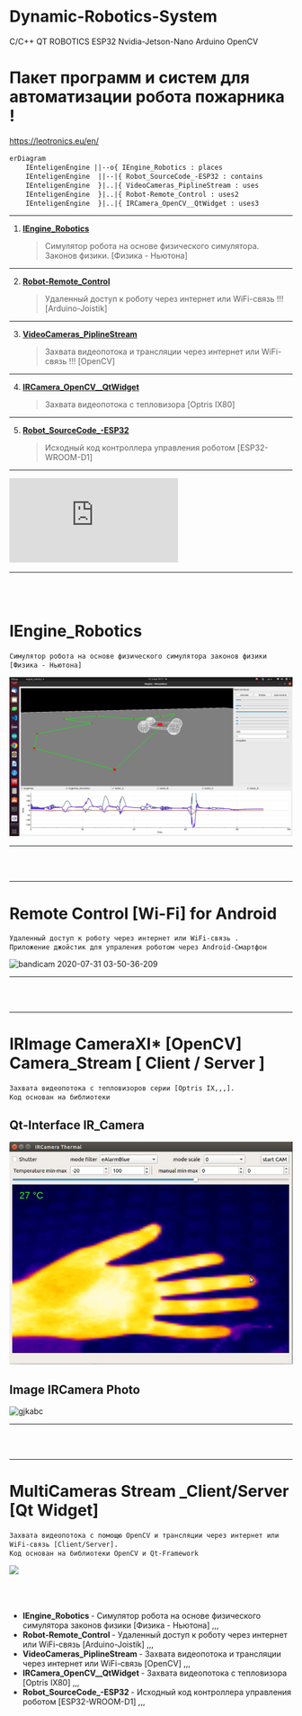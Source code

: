# Dynamic-Robotics-System
C/C++ QT ROBOTICS ESP32 Nvidia-Jetson-Nano Arduino OpenCV 

# Пакет программ и систем для автоматизации робота пожарника !
https://leotronics.eu/en/

```mermaid
erDiagram
    IEnteligenEngine ||--o{ IEngine_Robotics : places
    IEnteligenEngine  ||--|{ Robot_SourceCode_-ESP32 : contains
    IEnteligenEngine  }|..|{ VideoCameras_PiplineStream : uses
    IEnteligenEngine  }|..|{ Robot-Remote_Control : uses2
    IEnteligenEngine  }|..|{ IRCamera_OpenCV__QtWidget : uses3
```



---
1. [<b> IEngine_Robotics </b> ](https://github.com/werasaimon/IEngine_Robotics/tree/test)

    > Симулятор робота на основе физического симулятора.
    > Законов физики. [Физика - Ньютона]

---
2. [<b> Robot-Remote_Control </b> ](https://github.com/werasaimon/Robot-Remote_Control/tree/main)

    > Удаленный доступ к роботу через интернет или WiFi-связь !!!
    > [Arduino-Joistik]
---
3. [<b> VideoCameras_PiplineStream </b> ](https://github.com/werasaimon/VideoCameras_PiplineStream/tree/main)

    > Захвата видеопотока и трансляции через интернет или WiFi-связь !!!
    > [OpenCV]
---
4.  [<b> IRCamera_OpenCV__QtWidget </b>  ](https://github.com/werasaimon/IRCamera_OpenCV__QtWidget/tree/main)
    
    > Захвата видеопотока с тепловизора 
    > [Optris IX80]
---
5.  [<b> Robot_SourceCode_-ESP32 </b>  ](https://github.com/werasaimon/Robot_SourceCode_-ESP32-/tree/main)
    
    > Исходный код контроллера управления роботом 
    > [ESP32-WROOM-D1]
 
---




[![bandicam 2020-07-31 03-50-36-209](https://leotronics.eu/index.php?option=com_gridbox&task=gridbox.compressImagelaptop&image=%2Fimages%2FTrackReitar-FireFighting%2Ffirefighting-leotrinics.jpeg)](https://www.youtube.com/watch?v=mUim0r5UqGg&t=114s)

***
<br/> <br/> 
# IEngine_Robotics 
```
Симулятор робота на основе физического симулятора законов физики [Физика - Ньютона] 
```

![bandicam 2020-07-31 03-50-36-209](https://github.com/werasaimon/IEngine_Robotics/blob/test/img/demo.png)


---
<br/> <br/> 
***


# Remote Control [Wi-Fi] for Android

```
Удаленный доступ к роботу через интернет или WiFi-связь . 
Приложение джойстик для упраления роботом через Android-Смартфон 
```

![bandicam 2020-07-31 03-50-36-209](https://github.com/werasaimon/Robot-Remote_Control/blob/main/img/joystik.jpg)

---
<br/> <br/> 
***


# IRImage CameraXI* [OpenCV] Camera_Stream [ Client / Server ] 

```
Захвата видеопотока с тепловизоров серии [Optris IX,,,].
Код основан на библиотеки 
```

## Qt-Interface IR_Camera
![gjkabc](https://github.com/werasaimon/IRCamera_OpenCV__QtWidget/blob/main/image/thermal_img.png)

## Image IRCamera Photo
![gjkabc](http://documentation.evocortex.com/libirimager2/html/household.png)
<br/>

---
<br/> <br/> 
***


# MultiCameras Stream _Client/Server [Qt Widget]

```
Захвата видеопотока с помощю OpenCV и трансляции через интернет или WiFi-связь [Client/Server].
Код основан на библиотеки OpenCV и Qt-Framework 
```

![](https://github.com/werasaimon/DYNAMIC-RBOBOTICS-SYSTEMS/blob/main/data/img/Streming%204-Cameras.png)




<br/><br/>

* <b> IEngine_Robotics </b> - Симулятор робота на основе физического симулятора законов физики [Физика - Ньютона]
,,,
* <b> Robot-Remote_Control </b> - Удаленный доступ к роботу через интернет или WiFi-связь [Arduino-Joistik]
,,,
* <b> VideoCameras_PiplineStream </b> - Захвата видеопотока и трансляции через интернет или WiFi-связь [OpenCV]
,,,
* <b> IRCamera_OpenCV__QtWidget </b> - Захвата видеопотока с тепловизора [Optris IX80]
,,,
* <b> Robot_SourceCode_-ESP32  </b> - Исходный код контроллера управления роботом [ESP32-WROOM-D1]
,,,
<br/>

